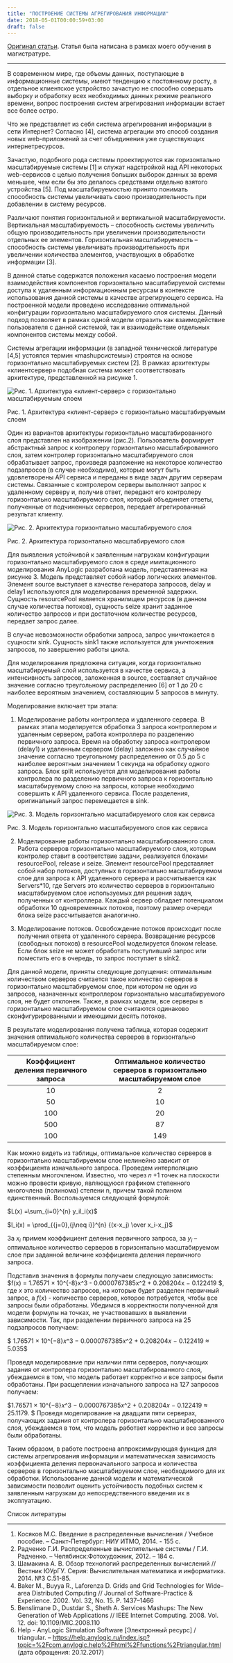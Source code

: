 ```yaml
---
title: "ПОСТРОЕНИЕ СИСТЕМЫ АГРЕГИРОВАНИЯ ИНФОРМАЦИИ"
date: 2018-05-01T00:00:59+03:00
draft: false
---
```



[Оригинал статьи](http://journal.tc22.ru/wp-content/uploads/2018/05/postroenie_sistemi_agregirovaniya_informacii.pdf). Статья была написана в рамках моего обучения в магистратуре.

---
В современном мире, где объемы данных, поступающие в информационные системы, имеют тенденцию к постоянному росту, а отдельное клиентское устройство зачастую не способно совершать выборку и обработку всех необходимых данных режиме реального времени, вопрос построения систем агрегирования информации встает все более остро.

Что же представляет из себя система агрегирования информации в сети Интернет? Согласно [4], система агрегации это способ создания новых web-приложений за счет объединения уже существующих интернетресурсов.

Зачастую, подобного рода системы проектируются как горизонтально масштабируемые системы [1] и служат надстройкой над API некоторых web-сервисов с целью получения больших выборок данных за время меньшее, чем если бы это делалось средствами отдельно взятого устройства [5]. Под масштабируемостью принято понимать способность системы увеличивать свою производительность при добавлении в систему ресурсов.

Различают понятия горизонтальной и вертикальной масштабируемости. Вертикальная масштабируемость – способность системы увеличить общую производительность при увеличении производительности отдельных ее элементов. Горизонтальная масштабируемость – способность системы увеличивать производительность при увеличении количества элементов, участвующих в обработке информации [3].

В данной статье содержатся положения касаемо построения модели взаимодействия компонентов горизонтально масштабируемой системы доступа к удаленным информационным ресурсам в контексте использования данной системы в качестве агрегирующего сервиса. На построенной модели проведено исследование оптимальной конфигурации горизонтально масштабируемого слоя системы. Данный подход позволяет в рамках одной модели отразить как взаимодействие пользователя с данной системой, так и взаимодействие отдельных компонентов системы между собой.

Системы агрегации информации (в западной технической литературе [4,5] устоялся термин «mashupсистемы») строятся на основе горизонтально масштабируемых систем [2]. В рамках архитектуры «клиентсервер» подобная система может соответствовать архитектуре, представленной на рисунке 1.

![Рис. 1. Архитектура «клиент-сервер» с горизонтально масштабируемым слоем](/assets/images/agregate_1.png)

Рис. 1. Архитектура «клиент-сервер» с горизонтально масштабируемым слоем

Один из вариантов архитектуры горизонтально масштабированного слоя представлен на изображении (рис.2). Пользователь формирует абстрактный запрос к контролеру горизонтально масштабированного слоя, затем контролер горизонтально масштабируемого слоя обрабатывает запрос, произведя разложение на некоторое количество подзапросов (в случае необходимо), которые могут быть удовлетворены API сервиса и переданы в виде задач другим серверам системы. Связанные с контролером серверы выполняют запрос к удаленному серверу и, получив ответ, передают его контролеру горизонтально масштабируемого слоя, который объединяет ответы, полученные от подчиненных серверов, передает агрегированный результат клиенту. 

![Рис. 2. Архитектура горизонтально масштабируемого слоя](/assets/images/agregate_2.png)

Рис. 2. Архитектура горизонтально масштабируемого слоя

Для выявления устойчивой к заявленным нагрузкам конфигурации горизонтально масштабируемого слоя в среде имитационного моделирования AnyLogic разработана модель, представленная на рисунке 3. Модель представляет собой набор логических элементов. Элемент source выступает в качестве генератора запросов, delay и delay1 используются для моделирования временной задержки. Сущность resourcePool является хранилищем ресурсов (в данном случае количества потоков), сущность seize хранит заданное количество запросов и при достаточном количестве ресурсов, передает запрос далее.

В случае невозможности обработки запроса, запрос уничтожается в сущности sink. Сущность sink1 также используется для уничтожения запросов, по завершению работы цикла. 

Для моделирования предложена ситуация, когда горизонтально масштабируемый слой используется в качестве сервиса, а интенсивность запросов, заложенная в source, составляет случайное значение согласно треугольному распределению [6] от 1 до 20 с наиболее вероятным значением, составляющим 5 запросов в минуту.

Моделирование включает три этапа:
1. Моделирование работы контроллера и удаленного сервера. В рамках этапа моделируется обработка 3 запроса контроллером и удаленным сервером, работа контроллера по разделению первичного запроса. Время на обработку запроса контролером (delay1) и удаленным сервером (delay) заложено как случайное значение согласно треугольному распределению от 0.5 до 5 с наиболее вероятным значением 1 секунда на обработку одного запроса. Блок split используется для моделирования работы контролера по разделению первичного запроса к горизонтально масштабируемому слою на запросы, которые необходимо совершить к API удаленного сервиса. После разделения, оригинальный запрос перемещается в sink. 

![Рис. 3. Модель горизонтально масштабируемого слоя как сервиса](/assets/images/agregate_3.png)

Рис. 3. Модель горизонтально масштабируемого слоя как сервиса

2. Моделирование работы горизонтально масштабированного слоя. Работа серверов горизонтально
масштабируемого слоя, которым контролер ставит в соответствие задачи, реализуется блоками resourcePool, release и seize. Элемент resourcePool представляет собой набор потоков, доступных в горизонтально масштабируемом слое для запроса к API удаленного сервера и рассчитывается как Servers*10, где Servers это количество серверов в горизонтально масштабируемом слое используемых для решения задач, полученных от контроллера. Каждый сервер обладает потенциалом обработки 10 одновременных потоков, поэтому размер очереди блока seize рассчитывается аналогично.

3. Моделирование потоков. Освобождение потоков происходит после получения ответа от удаленного сервера. Возвращение ресурсов (свободных потоков) в resourcePool моделируется блоком release. Если блок seize не может обработать поступивший запрос или поместить его в очередь, то запрос поступает в sink2.

Для данной модели, приняты следующие допущения: оптимальным количеством серверов считается такое количество серверов в горизонтально масштабируемом слое, при котором не один из запросов, назначенных контроллером горизонтально масштабируемого слоя, не будет отклонен. Также, в рамках модели, все серверы в горизонтально масштабируемом слое считаются одинаково сконфигурированными и имеющими десять потоков.

В результате моделирования получена таблица, которая содержит значения оптимального количества серверов в горизонтально масштабируемом слое:

| Коэффициент деления первичного запроса | Оптимальное количество серверов в горизонтально масштабируемом слое |
| :---: |:---: |
| 10 | 2 |
| 50 | 10 |
| 100 | 20 |
| 500 | 87 |
| 100 | 149 |

Как можно видеть из таблицы, оптимальное количество серверов в горизонтально масштабируемом слое нелинейно зависит от коэффициента изначального запроса. Проведем интерполяцию степенным многочленом. Известно, что через 𝑛 +1 точек на плоскости можно провести кривую, являющуюся графиком степенного многочлена (полинома) степени n, причем такой полином единственный. Воспользуемся следующей формулой:

$L(x) =\sum_{i=0}^{n} y_il_i(x)$

$l_i(x) = \prod_{{j=0},{j\neq i}}^{n} {(x-x_j) \over x_i-x_j}$

За $x_i$ примем коэффициент деления первичного запроса, за $y_i$ – оптимальное количество серверов в горизонтально масштабируемом слое при заданной величине коэффициента деления первичного запроса. 

Подставив значения в формулы получаем следующую зависимость:
$f(x) = 1.76571 ×  10^{-8}x^3 - 0.0000767385x^2 + 0.208204x − 0.122419 $, где $x$ это количество запросов, на которые будет разделен первичный запрос, а $f(x)$ - количество серверов, которое потребуется, чтобы все запросы были обработаны. Убедимся в корректности полученной для модели формулы на точках, не участвовавших в выявлении зависимости. Так, при разделении первичного запроса на 25 подзапросов получаем:

$ 1.76571 × 10^{−8}𝑥^3 − 0.0000767385𝑥^2 + 0.208204𝑥 − 0.122419 ≈ 5.035$

Проведя моделирование при наличии пяти серверов, получающих задания от контролера горизонтально масштабированного слоя, убеждаемся в том, что модель работает корректно и все запросы были обработаны. При расщеплении изначального запроса на 127 запросов получаем:

$1.76571 × 10^{−8}𝑥^3 − 0.0000767385𝑥^2 + 0.208204𝑥 − 0.122419 ≈ 25.1179. $
Проведя моделирование на двадцати пяти серверах, получающих задания от контролера горизонтально масштабированного слоя, убеждаемся в том, что модель работает корректно и все запросы были обработаны.

Таким образом, в работе построена аппроксимирующая функция для системы агрегирования информации и математическая зависимость коэффициента деления первоначального запроса и количества серверов в горизонтально масштабируемом слое, необходимого для их обработки. Использование данной модели и математической зависимости позволит оценить устойчивость подобных систем к заявленным нагрузкам до непосредственного введения их в эксплуатацию.

Список литературы

---

1. Косяков М.С. Введение в распределенные вычисления / Учебное пособие. – Санкт-Петербург: НИУ ИТМО, 2014. - 155 с.
2. Радченко Г.И. Распределенные вычислительные системы / Г.И. Радченко. – Челябинск:Фотохудожник, 2012. – 184 с.
3. Шамакина А. В. Обзор технологий распределенных вычислений // Вестник ЮУрГУ. Серия: Вычислительная математика и информатика. 2014. №3 С.51-85.
4. Baker M., Buyya R., Laforenza D. Grids and Grid Technologies for Wide–area Distributed Computing // Journal of Software-Practice & Experience. 2002. Vol. 32, No. 15. P. 1437–1466
5. Benslimane D., Dustdar S., Sheth A. Services Mashups: The New Generation of Web Applications // IEEE Internet Computing. 2008. Vol. 12. doi: 10.1109/MIC.2008.110
6. Help - AnyLogic Simulation Software [Электронный ресурс] / triangular. – https://help.anylogic.ru/index.jsp?topic=%2Fcom.anylogic.help%2Fhtml%2Ffunctions%2Ftriangular.html (дата обращения: 20.12.2017)
